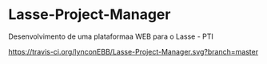 # Lasse-Project-Manager
Desenvolvimento de uma plataformaa WEB para o Lasse - PTI

https://travis-ci.org/lynconEBB/Lasse-Project-Manager.svg?branch=master
